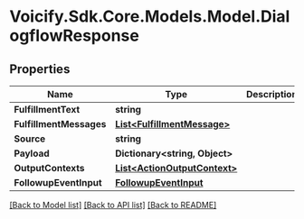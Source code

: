 # Voicify.Sdk.Core.Models.Model.DialogflowResponse
## Properties

Name | Type | Description | Notes
------------ | ------------- | ------------- | -------------
**FulfillmentText** | **string** |  | [optional] 
**FulfillmentMessages** | [**List&lt;FulfillmentMessage&gt;**](FulfillmentMessage.md) |  | [optional] 
**Source** | **string** |  | [optional] 
**Payload** | **Dictionary&lt;string, Object&gt;** |  | [optional] 
**OutputContexts** | [**List&lt;ActionOutputContext&gt;**](ActionOutputContext.md) |  | [optional] 
**FollowupEventInput** | [**FollowupEventInput**](FollowupEventInput.md) |  | [optional] 

[[Back to Model list]](../README.md#documentation-for-models) [[Back to API list]](../README.md#documentation-for-api-endpoints) [[Back to README]](../README.md)

